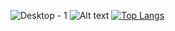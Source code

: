 ![Desktop - 1](https://github.com/arx9781/arx9781/assets/107541824/de715a8e-9ec2-4c0f-bd9d-49e966913bbd)
![Alt text](https://spotify-recently-played-readme.vercel.app/api?user=313am5qllm4vnw73oeeahztalt24)
[![Top Langs](https://github-readme-stats.vercel.app/api/top-langs/?username=arx9781)](https://github.com/arx9781/github-readme-stats)
